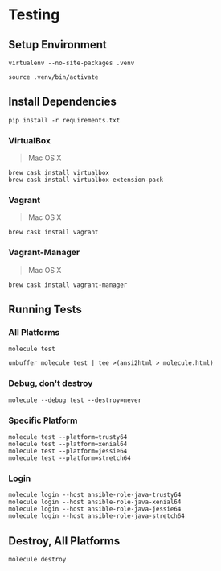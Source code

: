 
# Testing

## Setup Environment

~~~
virtualenv --no-site-packages .venv
~~~

~~~
source .venv/bin/activate
~~~

## Install Dependencies

~~~
pip install -r requirements.txt
~~~

### VirtualBox

> Mac OS X

~~~
brew cask install virtualbox
brew cask install virtualbox-extension-pack
~~~

### Vagrant

> Mac OS X

~~~
brew cask install vagrant
~~~

### Vagrant-Manager

> Mac OS X

~~~
brew cask install vagrant-manager
~~~

## Running Tests

### All Platforms

~~~
molecule test
~~~

~~~
unbuffer molecule test | tee >(ansi2html > molecule.html)
~~~

### Debug, don't destroy

~~~
molecule --debug test --destroy=never
~~~

### Specific Platform

~~~
molecule test --platform=trusty64
molecule test --platform=xenial64
molecule test --platform=jessie64
molecule test --platform=stretch64
~~~

### Login

~~~
molecule login --host ansible-role-java-trusty64
molecule login --host ansible-role-java-xenial64
molecule login --host ansible-role-java-jessie64
molecule login --host ansible-role-java-stretch64
~~~

## Destroy, All Platforms

~~~
molecule destroy
~~~
